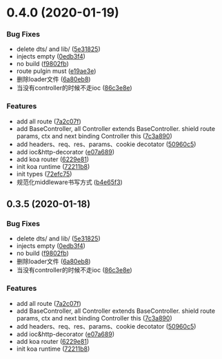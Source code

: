 <a name="0.4.0"></a>
# 0.4.0 (2020-01-19)


### Bug Fixes

* delete dts/ and lib/ ([5e31825](https://github.com/hubvue/kever/commit/5e31825))
* injects empty ([0edb3f4](https://github.com/hubvue/kever/commit/0edb3f4))
* no build ([f9802fb](https://github.com/hubvue/kever/commit/f9802fb))
* route pulgin must ([e19ae3e](https://github.com/hubvue/kever/commit/e19ae3e))
* 删除loader文件 ([6a80eb8](https://github.com/hubvue/kever/commit/6a80eb8))
* 当没有controller的时候不走ioc ([86c3e8e](https://github.com/hubvue/kever/commit/86c3e8e))


### Features

* add all route ([7a2c07f](https://github.com/hubvue/kever/commit/7a2c07f))
* add BaseController, all Controller extends BaseController.  shield route params, ctx and next binding  Controller this ([7c3a890](https://github.com/hubvue/kever/commit/7c3a890))
* add headers、req、res、params、cookie decotator ([50960c5](https://github.com/hubvue/kever/commit/50960c5))
* add ioc&http-decorator ([e07a689](https://github.com/hubvue/kever/commit/e07a689))
* add koa router ([6229e81](https://github.com/hubvue/kever/commit/6229e81))
* init koa runtime ([72211b8](https://github.com/hubvue/kever/commit/72211b8))
* init types ([72efc75](https://github.com/hubvue/kever/commit/72efc75))
* 规范化middleware书写方式 ([b4e65f3](https://github.com/hubvue/kever/commit/b4e65f3))



<a name="0.3.5"></a>
## 0.3.5 (2020-01-18)


### Bug Fixes

* delete dts/ and lib/ ([5e31825](https://github.com/hubvue/kever/commit/5e31825))
* injects empty ([0edb3f4](https://github.com/hubvue/kever/commit/0edb3f4))
* no build ([f9802fb](https://github.com/hubvue/kever/commit/f9802fb))
* 删除loader文件 ([6a80eb8](https://github.com/hubvue/kever/commit/6a80eb8))
* 当没有controller的时候不走ioc ([86c3e8e](https://github.com/hubvue/kever/commit/86c3e8e))


### Features

* add all route ([7a2c07f](https://github.com/hubvue/kever/commit/7a2c07f))
* add BaseController, all Controller extends BaseController.  shield route params, ctx and next binding  Controller this ([7c3a890](https://github.com/hubvue/kever/commit/7c3a890))
* add headers、req、res、params、cookie decotator ([50960c5](https://github.com/hubvue/kever/commit/50960c5))
* add ioc&http-decorator ([e07a689](https://github.com/hubvue/kever/commit/e07a689))
* add koa router ([6229e81](https://github.com/hubvue/kever/commit/6229e81))
* init koa runtime ([72211b8](https://github.com/hubvue/kever/commit/72211b8))



